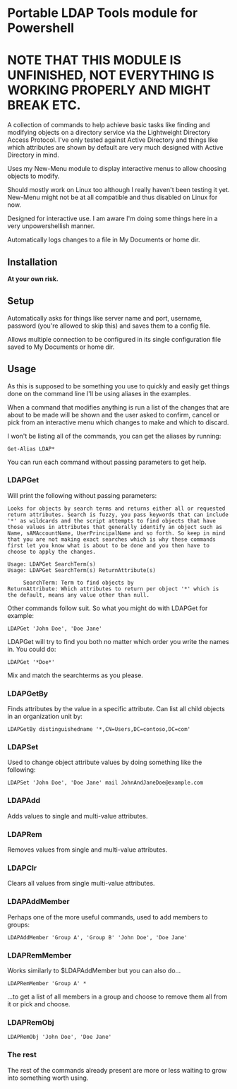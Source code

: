 # Portable LDAP Tools module for Powershell

# NOTE THAT THIS MODULE IS UNFINISHED, NOT EVERYTHING IS WORKING PROPERLY AND MIGHT BREAK ETC.

A collection of commands to help achieve basic tasks like finding and modifying objects on a directory service via the Lightweight Directory Access Protocol. I've only tested against Active Directory and things like which attributes are shown by default are very much designed with Active Directory in mind.

Uses my New-Menu module to display interactive menus to allow choosing objects to modify.

Should mostly work on Linux too although I really haven't been testing it yet. New-Menu might not be at all compatible and thus disabled on Linux for now.

Designed for interactive use. I am aware I'm doing some things here in a very unpowershellish manner.

Automatically logs changes to a file in My Documents or home dir.

## Installation

**At your own risk.**

## Setup

Automatically asks for things like server name and port, username, password (you're allowed to skip this) and saves them to a config file.

Allows multiple connection to be configured in its single configuration file saved to My Documents or home dir.

## Usage

As this is supposed to be something you use to quickly and easily get things done on the command line I'll be using aliases in the examples.

When a command that modifies anything is run a list of the changes that are about to be made will be shown and the user asked to confirm, cancel or pick from an interactive menu which changes to make and which to discard. 

I won't be listing all of the commands, you can get the aliases by running:

    Get-Alias LDAP*

You can run each command without passing parameters to get help.

### LDAPGet

Will print the following without passing parameters:

    Looks for objects by search terms and returns either all or requested return attributes. Search is fuzzy, you pass keywords that can include '*' as wildcards and the script attempts to find objects that have those values in attributes that generally identify an object such as Name, sAMAccountName, UserPrincipalName and so forth. So keep in mind that you are not making exact searches which is why these commands first let you know what is about to be done and you then have to choose to apply the changes.

    Usage: LDAPGet SearchTerm(s)
    Usage: LDAPGet SearchTerm(s) ReturnAttribute(s)

         SearchTerm: Term to find objects by
    ReturnAttribute: Which attributes to return per object '*' which is the default, means any value other than null.

Other commands follow suit. So what you might do with LDAPGet for example:

    LDAPGet 'John Doe', 'Doe Jane'

LDAPGet will try to find you both no matter which order you write the names in. You could do:

    LDAPGet '*Doe*'

Mix and match the searchterms as you please.

### LDAPGetBy

Finds attributes by the value in a specific attribute. Can list all child objects in an organization unit by:

    LDAPGetBy distinguishedname '*,CN=Users,DC=contoso,DC=com'

### LDAPSet

Used to change object attribute values by doing something like the following:

    LDAPSet 'John Doe', 'Doe Jane' mail JohnAndJaneDoe@example.com

### LDAPAdd

Adds values to single and multi-value attributes.

### LDAPRem

Removes values from single and multi-value attributes.

### LDAPClr

Clears all values from single multi-value attributes.

### LDAPAddMember

Perhaps one of the more useful commands, used to add members to groups:

    LDAPAddMember 'Group A', 'Group B' 'John Doe', 'Doe Jane'

### LDAPRemMember

Works similarly to $LDAPAddMember but you can also do...

    LDAPRemMember 'Group A' *

...to get a list of all members in a group and choose to remove them all from it or pick and choose.

### LDAPRemObj

    LDAPRemObj 'John Doe', 'Doe Jane'

### The rest

The rest of the commands already present are more or less waiting to grow into something worth using.
